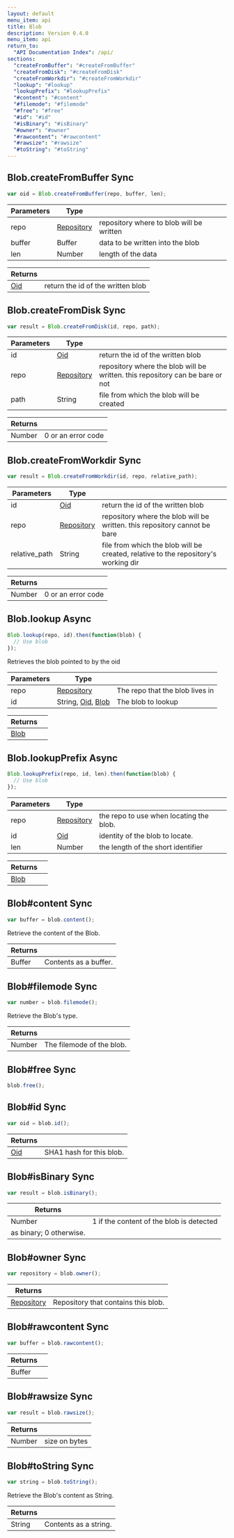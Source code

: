 ```yaml
---
layout: default
menu_item: api
title: Blob
description: Version 0.4.0
menu_item: api
return_to:
  "API Documentation Index": /api/
sections:
  "createFromBuffer": "#createFromBuffer"
  "createFromDisk": "#createFromDisk"
  "createFromWorkdir": "#createFromWorkdir"
  "lookup": "#lookup"
  "lookupPrefix": "#lookupPrefix"
  "#content": "#content"
  "#filemode": "#filemode"
  "#free": "#free"
  "#id": "#id"
  "#isBinary": "#isBinary"
  "#owner": "#owner"
  "#rawcontent": "#rawcontent"
  "#rawsize": "#rawsize"
  "#toString": "#toString"
---
```


## <a name="createFromBuffer"></a><span>Blob.</span>createFromBuffer <span class="tags"><span class="sync">Sync</span></span>

```js
var oid = Blob.createFromBuffer(repo, buffer, len);
```

| Parameters | Type |   |
| --- | --- | --- |
| repo | [Repository](/api/repository/) | repository where to blob will be written |
| buffer | Buffer | data to be written into the blob |
| len | Number | length of the data |

| Returns |  |
| --- | --- |
| [Oid](/api/oid/) | return the id of the written blob |

## <a name="createFromDisk"></a><span>Blob.</span>createFromDisk <span class="tags"><span class="sync">Sync</span></span>

```js
var result = Blob.createFromDisk(id, repo, path);
```

| Parameters | Type |   |
| --- | --- | --- |
| id | [Oid](/api/oid/) | return the id of the written blob |
| repo | [Repository](/api/repository/) | repository where the blob will be written. this repository can be bare or not |
| path | String | file from which the blob will be created |

| Returns |  |
| --- | --- |
| Number |  0 or an error code |

## <a name="createFromWorkdir"></a><span>Blob.</span>createFromWorkdir <span class="tags"><span class="sync">Sync</span></span>

```js
var result = Blob.createFromWorkdir(id, repo, relative_path);
```

| Parameters | Type |   |
| --- | --- | --- |
| id | [Oid](/api/oid/) | return the id of the written blob |
| repo | [Repository](/api/repository/) | repository where the blob will be written. this repository cannot be bare |
| relative_path | String | file from which the blob will be created, relative to the repository's working dir |

| Returns |  |
| --- | --- |
| Number |  0 or an error code |

## <a name="lookup"></a><span>Blob.</span>lookup <span class="tags"><span class="async">Async</span></span>

```js
Blob.lookup(repo, id).then(function(blob) {
  // Use blob
});
```

Retrieves the blob pointed to by the oid

| Parameters | Type |   |
| --- | --- | --- |
| repo | [Repository](/api/repository/) | The repo that the blob lives in |
| id | String, [Oid](/api/oid/), [Blob](/api/blob/) | The blob to lookup |

| Returns |  |
| --- | --- |
| [Blob](/api/blob/) |  |

## <a name="lookupPrefix"></a><span>Blob.</span>lookupPrefix <span class="tags"><span class="async">Async</span></span>

```js
Blob.lookupPrefix(repo, id, len).then(function(blob) {
  // Use blob
});
```

| Parameters | Type |   |
| --- | --- | --- |
| repo | [Repository](/api/repository/) | the repo to use when locating the blob. |
| id | [Oid](/api/oid/) | identity of the blob to locate. |
| len | Number | the length of the short identifier |

| Returns |  |
| --- | --- |
| [Blob](/api/blob/) |  |

## <a name="content"></a><span>Blob#</span>content <span class="tags"><span class="sync">Sync</span></span>

```js
var buffer = blob.content();
```

Retrieve the content of the Blob.


| Returns |  |
| --- | --- |
| Buffer | Contents as a buffer. |

## <a name="filemode"></a><span>Blob#</span>filemode <span class="tags"><span class="sync">Sync</span></span>

```js
var number = blob.filemode();
```

Retrieve the Blob's type.


| Returns |  |
| --- | --- |
| Number | The filemode of the blob. |

## <a name="free"></a><span>Blob#</span>free <span class="tags"><span class="sync">Sync</span></span>

```js
blob.free();
```

## <a name="id"></a><span>Blob#</span>id <span class="tags"><span class="sync">Sync</span></span>

```js
var oid = blob.id();
```

| Returns |  |
| --- | --- |
| [Oid](/api/oid/) |  SHA1 hash for this blob. |

## <a name="isBinary"></a><span>Blob#</span>isBinary <span class="tags"><span class="sync">Sync</span></span>

```js
var result = blob.isBinary();
```

| Returns |  |
| --- | --- |
| Number |  1 if the content of the blob is detected
 as binary; 0 otherwise. |

## <a name="owner"></a><span>Blob#</span>owner <span class="tags"><span class="sync">Sync</span></span>

```js
var repository = blob.owner();
```

| Returns |  |
| --- | --- |
| [Repository](/api/repository/) |  Repository that contains this blob. |

## <a name="rawcontent"></a><span>Blob#</span>rawcontent <span class="tags"><span class="sync">Sync</span></span>

```js
var buffer = blob.rawcontent();
```

| Returns |  |
| --- | --- |
| Buffer |  |

## <a name="rawsize"></a><span>Blob#</span>rawsize <span class="tags"><span class="sync">Sync</span></span>

```js
var result = blob.rawsize();
```

| Returns |  |
| --- | --- |
| Number |  size on bytes |

## <a name="toString"></a><span>Blob#</span>toString <span class="tags"><span class="sync">Sync</span></span>

```js
var string = blob.toString();
```

Retrieve the Blob's content as String.


| Returns |  |
| --- | --- |
| String | Contents as a string. |

